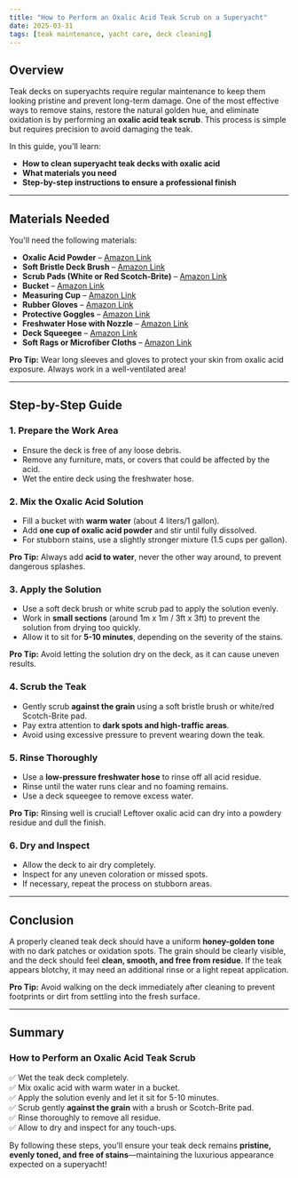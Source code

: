 ```yaml
---
title: "How to Perform an Oxalic Acid Teak Scrub on a Superyacht"
date: 2025-03-31
tags: [teak maintenance, yacht care, deck cleaning]
---
```


## Overview

Teak decks on superyachts require regular maintenance to keep them looking pristine and prevent long-term damage. One of the most effective ways to remove stains, restore the natural golden hue, and eliminate oxidation is by performing an **oxalic acid teak scrub**. This process is simple but requires precision to avoid damaging the teak.

In this guide, you'll learn:
- **How to clean superyacht teak decks with oxalic acid**
- **What materials you need**
- **Step-by-step instructions to ensure a professional finish**

---

## Materials Needed

You'll need the following materials:

- **Oxalic Acid Powder** – [Amazon Link](https://www.amazon.com/)
- **Soft Bristle Deck Brush** – [Amazon Link](https://www.amazon.com/)
- **Scrub Pads (White or Red Scotch-Brite)** – [Amazon Link](https://www.amazon.com/)
- **Bucket** – [Amazon Link](https://www.amazon.com/)
- **Measuring Cup** – [Amazon Link](https://www.amazon.com/)
- **Rubber Gloves** – [Amazon Link](https://www.amazon.com/)
- **Protective Goggles** – [Amazon Link](https://www.amazon.com/)
- **Freshwater Hose with Nozzle** – [Amazon Link](https://www.amazon.com/)
- **Deck Squeegee** – [Amazon Link](https://www.amazon.com/)
- **Soft Rags or Microfiber Cloths** – [Amazon Link](https://www.amazon.com/)

**Pro Tip:** Wear long sleeves and gloves to protect your skin from oxalic acid exposure. Always work in a well-ventilated area!

---

## Step-by-Step Guide

### 1. Prepare the Work Area
- Ensure the deck is free of any loose debris.
- Remove any furniture, mats, or covers that could be affected by the acid.
- Wet the entire deck using the freshwater hose.

### 2. Mix the Oxalic Acid Solution
- Fill a bucket with **warm water** (about 4 liters/1 gallon).
- Add **one cup of oxalic acid powder** and stir until fully dissolved.
- For stubborn stains, use a slightly stronger mixture (1.5 cups per gallon).

**Pro Tip:** Always add **acid to water**, never the other way around, to prevent dangerous splashes.

### 3. Apply the Solution
- Use a soft deck brush or white scrub pad to apply the solution evenly.
- Work in **small sections** (around 1m x 1m / 3ft x 3ft) to prevent the solution from drying too quickly.
- Allow it to sit for **5-10 minutes**, depending on the severity of the stains.

**Pro Tip:** Avoid letting the solution dry on the deck, as it can cause uneven results.

### 4. Scrub the Teak
- Gently scrub **against the grain** using a soft bristle brush or white/red Scotch-Brite pad.
- Pay extra attention to **dark spots and high-traffic areas**.
- Avoid using excessive pressure to prevent wearing down the teak.

### 5. Rinse Thoroughly
- Use a **low-pressure freshwater hose** to rinse off all acid residue.
- Rinse until the water runs clear and no foaming remains.
- Use a deck squeegee to remove excess water.

**Pro Tip:** Rinsing well is crucial! Leftover oxalic acid can dry into a powdery residue and dull the finish.

### 6. Dry and Inspect
- Allow the deck to air dry completely.
- Inspect for any uneven coloration or missed spots.
- If necessary, repeat the process on stubborn areas.

---

## Conclusion

A properly cleaned teak deck should have a uniform **honey-golden tone** with no dark patches or oxidation spots. The grain should be clearly visible, and the deck should feel **clean, smooth, and free from residue**. If the teak appears blotchy, it may need an additional rinse or a light repeat application.

**Pro Tip:** Avoid walking on the deck immediately after cleaning to prevent footprints or dirt from settling into the fresh surface.

---

## Summary

### **How to Perform an Oxalic Acid Teak Scrub**
✅ Wet the teak deck completely.  
✅ Mix oxalic acid with warm water in a bucket.  
✅ Apply the solution evenly and let it sit for 5-10 minutes.  
✅ Scrub gently **against the grain** with a brush or Scotch-Brite pad.  
✅ Rinse thoroughly to remove all residue.  
✅ Allow to dry and inspect for any touch-ups.  

By following these steps, you’ll ensure your teak deck remains **pristine, evenly toned, and free of stains**—maintaining the luxurious appearance expected on a superyacht!

